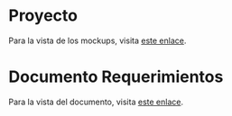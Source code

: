 

# Proyecto

Para la vista de los mockups, visita [este enlace](https://www.figma.com/design/Zd7BmWijTPYYAxIuqjbP55/Proyecto-Hoteleria?node-id=208-202&t=7sIsEuAcNCq4YB2B-1).

# Documento Requerimientos

Para la vista del documento, visita [este enlace](https://docs.google.com/document/d/1cctxjpS0Aqv-VzP1VTaRBmGR0k36urKC6H4ghH0NGNU/edit).

